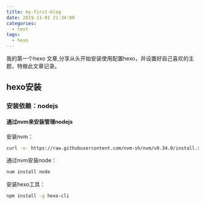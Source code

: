 ```yaml
---
title: my-first-blog
date: 2019-11-01 21:34:00
categories:
  - test
tags:
  - hexo
---
```


我的第一个hexo 文章,分享从头开始安装使用配置hexo，并设置好自己喜欢的主题，特做此文章记录。

## hexo安装

### 安装依赖：nodejs

#### 通过nvm来安装管理nodejs

安装nvm：

```bash
curl -o- https://raw.githubusercontent.com/nvm-sh/nvm/v0.34.0/install.sh | sh
```

通过nvm安装node：

```bash
num install node
```

安装hexo工具：
```bash
npm install -g hexo-cli
```
